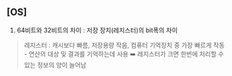 ## [OS]  

1. 64비트와 32비트의 차이 : 저장 장치(레지스터)의 bit폭의 차이
  > 레지스터 : 캐시보다 빠름, 저장용량 작음, 컴퓨터 기억장치 중 가장 빠르게 작동
    - 연산의 대상 및 결과를 기억하는데 사용 
      ➡️ 레지스터가 크면 한번에 처리할 수 있는 정보의 양이 늘어남
